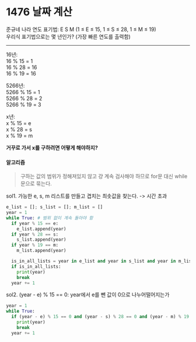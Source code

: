1476 날짜 계산
================
준규네 나라 연도 표기법: E S M (1 ≤ E ≤ 15, 1 ≤ S ≤ 28, 1 ≤ M ≤ 19)  
우리식 표기법으로는 몇 년인가? (가장 빠른 연도를 출력함)  

-----------------------  

16년:  
16 % 15 = 1  
16 % 28 = 16  
16 % 19 = 16  
  
5266년:  
5266 % 15 = 1  
5266 % 28 = 2  
5266 % 19 = 3  
  
x년:  
x % 15 = e  
x % 28 = s  
x % 19 = m  
  
**거꾸로 가서 x를 구하려면 어떻게 해야하지?**  

#### 알고리즘  
> 구하는 값의 범위가 정해져있지 않고 걍 계속 검사해야 하므로 for문 대신 while문으로 묶는다.  
  
sol1. 가능한 e, s, m 리스트를 만들고 겹치는 최솟값을 찾는다. -> 시간 초과
```python
e_list = []; s_list = []; m_list = []
year = 1
while True: # 범위 없이 계속 돌아야 함
  if year % 15 == e:
    e_list.append(year)
  if year % 28 == s:
    s_list.append(year)
  if year % 19 == m:
    m_list.append(year)

  is_in_all_lists = year in e_list and year in s_list and year in m_list
  if is_in_all_lists: 
    print(year)
    break
  year += 1
```
sol2. (year - e) % 15 == 0: year에서 e를 뺀 값이 0으로 나누어떨어지는가  
```python
year = 1
while True:
  if (year - e) % 15 == 0 and (year - s) % 28 == 0 and (year - m) % 19 == 0:
    print(year)
    break
  year += 1
```

